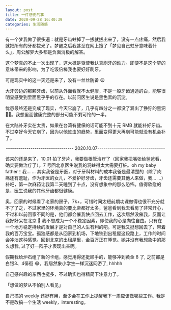 ```yaml
---
layout: post
title: 一件悲伤的事
date: 2020-09-28 16:40:39
categories: 生活随感
---
```


有一个梦我做了很多遍：就是牙齿蛀掉了一拔就拔出来了，没有一点疼痛，然后我就把所有的牙都拔光了。梦醒之后我甚至在网上搜了「梦见自己蛀牙意味着什么」，周公解梦大多都是负面消极的解答。

这个梦真的不止一次出现了，这大概是驱使我认真刷牙的动力。即便不是这个梦的意味带来的影响，为了吃饭倍棒我也要好好刷牙。

可是现实中的这一天还是来了，没有一丝丝防备 😫
<!-- more -->

大牙旁边的那颗牙齿，以前从外面看就不太健康，不是一般牙齿通透的白，能够很明显感受到里面黑乎乎的存在。以前问医生说是黑色素的沉淀。

忧患最终还是变成了现实，今天它崩了，几乎有四分之一都没了漏出了狰狞的黑洞🧎‍♀️。我想里面健康完整的部分可能不剩可怜的一半。

在大陆补牙实在太贵，如果在台湾有健保的话可能不到十元 RMB 就能补好牙齿。不过幸好今天它崩了，因为以他蛀虫的趋势，里面变得更大再崩可能就没有机会补了。

<center>
--------------------------------- 2020.10.07---------------------------------</center>

该来的还是来了，10.01 拍了牙片，我要做根管治疗了（回家我把嘴张给爸爸看，确实要做治疗了）。7 号回北京医生说我的洞蛀得太大需要打桩。oh my baby father！我... ... 其实我爸是牙医，对于牙科材料的成本我爸是最清楚的（除了肉痛还有羞耻，作为牙医的女儿，不爱护好牙齿，牙齿还需要其他人来做，我... ...）补吧，第一次麻药让我第二天睡到了十点，没有想象中的那么恐怖。值得欣慰的是，医生说我的其他牙齿都很健康。

奥，回家的时候看了老家的房子，7k+，可惜时间太短前期功课做得也很不充分就不了了之，不过家里的环境真的要比帝都好太多，爸爸看到我去看房了非常开心，不过和以前回家不同的是，他们都会催我快点回去工作，这次居然没催我，反而让我好好呆在北京 🤔 我不想成为一个不稳定因素，即使我的心是向往自由。只有在一个地方稳定持续的发展才是对自己的人生有利的吧。可是我又挺想回去了，带着我的百万宝宝。孤独感都是从回家到机场，下地铁到出租屋这段路上，工作的时间会冲淡这种感觉。回到北京的出租屋里，金百万正在睡觉。她并没有我想象中的那么想我, 过了好一阵子才表现出亲昵。

假期我给炉石组了新的卡组，感觉用得还挺顺手的，能够冲到黄金 8 了, 之前都是白银3、4徘徊 😂，我居然象小学生一样沉迷网游了, hhhhh

自己感兴趣的东西也挺多，不过确实也得精简下注意力了。

「想做的梦从不怕别人看见」

自己搞的 weekly 还挺有用，至少会在工作上提醒我下一周应该做哪些工作。我是不是改搞一个生活 weekly，interesting。




